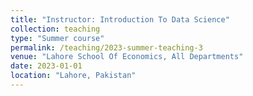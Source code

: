 ```yaml
---
title: "Instructor: Introduction To Data Science"
collection: teaching
type: "Summer course"
permalink: /teaching/2023-summer-teaching-3
venue: "Lahore School Of Economics, All Departments"
date: 2023-01-01
location: "Lahore, Pakistan"
---
```

